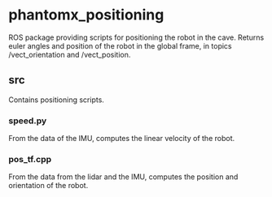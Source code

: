 # phantomx_positioning 

ROS package providing scripts for positioning the robot in the cave. Returns euler angles and position of the robot in the global frame, in topics /vect_orientation and /vect_position.

## src

Contains positioning scripts. 

### speed.py
From the data of the IMU, computes the linear velocity of the robot.

### pos_tf.cpp
From the data from the lidar and the IMU, computes the position and orientation of the robot.